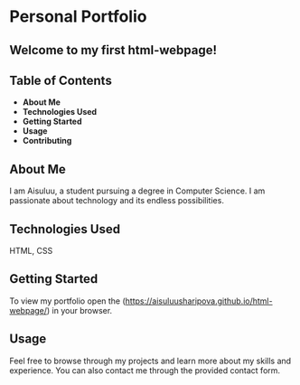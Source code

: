 # Personal Portfolio

## Welcome to my first html-webpage! 

## Table of Contents 
- **About Me**
- **Technologies Used**
- **Getting Started**
- **Usage**
- **Contributing**

## About Me 
I am Aisuluu, a student pursuing a degree in Computer Science. I am passionate about technology and its endless possibilities. 

## Technologies Used 
HTML, CSS

## Getting Started 
To view my portfolio open the (https://aisuluusharipova.github.io/html-webpage/) in your browser.

## Usage 
Feel free to browse through my projects and learn more about my skills and experience. You can also contact me through the provided contact form.
